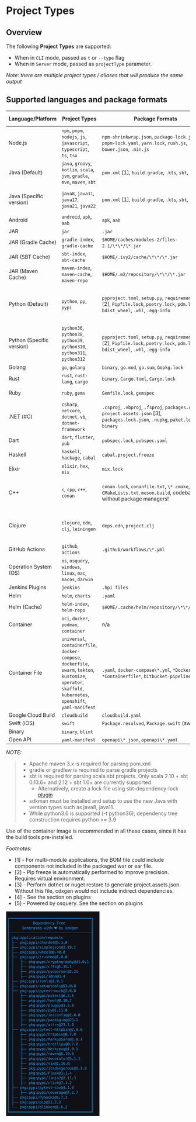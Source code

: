 # Project Types

## Overview

The following **Project Types** are supported:

- When in `CLI` mode, passed as `t` or `--type` flag
- When in `Server` mode, passed as `projectType` parameter.

_Note: there are multiple project types / aliases that will produce the same output_

## Supported languages and package formats

| Language/Platform         | Project Types                                                                                                                                                    | Package Formats                                                                                                                       | Supported Evidence                                                                                    | Supports Transitives |
| ------------------------- | ---------------------------------------------------------------------------------------------------------------------------------------------------------------- | ------------------------------------------------------------------------------------------------------------------------------------- | ----------------------------------------------------------------------------------------------------- | -------------------- |
| Node.js                   | `npm`, `pnpm`, `nodejs`, `js`, `javascript`, `typescript`, `ts`, `tsx`                                                                                           | `npm-shrinkwrap.json`, `package-lock.json`, `pnpm-lock.yaml`, `yarn.lock`, `rush.js`, `bower.json`, `.min.js`                         | Yes, except for `.min.`                                                                               | ✅                   |
| Java (Default)            | `java`, `groovy`, `kotlin`, `scala`, `jvm`, `gradle`, `mvn`, `maven`, `sbt`                                                                                      | `pom.xml` [1], `build.gradle`, `.kts`, `sbt`, `bazel`                                                                                 | Yes, unless `pom.xml` is manually parsed due to unavailability of maven or errors)                    | ✅                   |
| Java (Specific version)   | `java8`, `java11`, `java17`, `java21`, `java22`                                                                                                                  | `pom.xml` [1], `build.gradle`, `.kts`, `sbt`, `bazel`                                                                                 | Yes, unless `pom.xml` is manually parsed due to unavailability of maven or errors)                    | ✅                   |
| Android                   | `android`, `apk`, `aab`                                                                                                                                          | `apk`, `aab`                                                                                                                          | -                                                                                                     | -                    |
| JAR                       | `jar`                                                                                                                                                            | `.jar`                                                                                                                                | -                                                                                                     | -                    |
| JAR (Gradle Cache)        | `gradle-index`, `gradle-cache`                                                                                                                                   | `$HOME/caches/modules-2/files-2.1/\*\*/\*.jar`                                                                                        | -                                                                                                     | -                    |
| JAR (SBT Cache)           | `sbt-index`, `sbt-cache`                                                                                                                                         | `$HOME/.ivy2/cache/\*\*/\*.jar `                                                                                                      | -                                                                                                     | -                    |
| JAR (Maven Cache)         | `maven-index`, `maven-cache`, `maven-repo`                                                                                                                       | `$HOME/.m2/repository/\*\*/\*.jar`                                                                                                    | -                                                                                                     | -                    |
| Python (Default)          | `python`, `py`, `pypi`                                                                                                                                           | `pyproject.toml`, `setup.py`, `requirements.txt` [2], `Pipfile.lock`, `poetry.lock`, `pdm.lock`, `bdist_wheel`, `.whl`, `.egg-info`   | Yes using the automatic pip install/freeze. When disabled, only with `Pipfile.lock` and `poetry.lock` | ✅                   |
| Python (Specific version) | `python36`, `python38`, `python39`, `python310`, `python311`, `python312`                                                                                        | `pyproject.toml`, `setup.py`, `requirements.txt` [2], `Pipfile.lock`, `poetry.lock`, `pdm.lock`, `bdist_wheel`, `.whl`, `.egg-info`   | Yes using the automatic pip install/freeze. When disabled, only with `Pipfile.lock` and `poetry.lock` | ✅                   |
| Golang                    | `go`, `golang`                                                                                                                                                   | `binary`, `go.mod`, `go.sum`, `Gopkg.lock`                                                                                            | Yes except binary                                                                                     | ✅                   |
| Rust                      | `rust`, `rust-lang`, `cargo`                                                                                                                                     | `binary`, `Cargo.toml`, `Cargo.lock`                                                                                                  | Only for `Cargo.lock`                                                                                 | -                    |
| Ruby                      | `ruby`, `gems`                                                                                                                                                   | `Gemfile.lock`, `gemspec`                                                                                                             | Only for `Gemfile.lock`                                                                               | -                    |
| .NET (#C)                 | `csharp`, `netcore`, `dotnet`, `vb`, `dotnet-framework`                                                                                                          | `.csproj`, `.vbproj`, `.fsproj`, `packages.config`, `project.assets.json` [3], `packages.lock.json`, `.nupkg`, `paket.lock`, `binary` | Only for `project.assets.json`, `packages.lock.json`, `paket.lock`                                    | -                    |
| Dart                      | `dart`, `flutter`, `pub`                                                                                                                                         | `pubspec.lock`, `pubspec.yaml`                                                                                                        | Only for `pubspec.lock`                                                                               | -                    |
| Haskell                   | `haskell`, `hackage`, `cabal`                                                                                                                                    | `cabal.project.freeze`                                                                                                                | Yes                                                                                                   |                      |
| Elixir                    | `elixir`, `hex`, `mix`                                                                                                                                           | `mix.lock`                                                                                                                            | Yes                                                                                                   | -                    |
| C++                       | `c`, `cpp`, `c++`, `conan`                                                                                                                                       | `conan.lock`, `conanfile.txt`, `\*.cmake`, `CMakeLists.txt`, `meson.build`, codebase without package managers!                        | Yes only for `conan.lock`. Best effort basis for `cmake` without version numbers.                     | ✅                   |
| Clojure                   | `clojure`, `edn`, `clj`, `leiningen`                                                                                                                             | `deps.edn`, `project.clj`                                                                                                             | Yes unless the files are parsed manually due to lack of clojure cli or leiningen command              | -                    |
| GitHub Actions            | `github`, `actions`                                                                                                                                              | `.github/workflows/\*.yml`                                                                                                            | n/a                                                                                                   | ✅                   |
| Operation System (OS)     | `os`, `osquery`, `windows`, `linux`, `mac`, `macos`, `darwin`                                                                                                    |
| Jenkins Plugins           | `jenkins`                                                                                                                                                        | `.hpi files`                                                                                                                          | -                                                                                                     | ✅                   |
| Helm                      | `helm`, `charts`                                                                                                                                                 | `.yaml`                                                                                                                               | n/a                                                                                                   |                      |
| Helm (Cache)              | `helm-index`, `helm-repo`                                                                                                                                        | `$HOME/.cache/helm/repository/\*\*/\*.yaml`                                                                                           | -                                                                                                     | -                    |
| Container                 | `oci`, `docker`, `podman`, `container`                                                                                                                           | n/a                                                                                                                                   | -                                                                                                     |
| Container File            | `universal`, `containerfile`, `docker-compose`, `dockerfile`, `swarm`, `tekton`, `kustomize`, `operator`, `skaffold`, `kubernetes`, `openshift`, `yaml-manifest` | `.yaml`, `docker-compose\*.yml`, `*Dockerfile*`, `*Containerfile*`, `bitbucket-pipelines.yml`                                         | n/a                                                                                                   | -                    |
| Google Cloud Build        | `cloudbuild`                                                                                                                                                     | `cloudbuild.yaml`                                                                                                                     | n/a                                                                                                   | -                    |
| Swift (iOS)               | `swift`                                                                                                                                                          | `Package.resolved`, `Package.swift` (swiftpm)                                                                                         | Yes                                                                                                   | -                    |
| Binary                    | `binary`, `blint`                                                                                                                                                |
| Open API                  | `yaml-manifest`                                                                                                                                                  | `openapi\*.json`, `openapi\*.yaml`                                                                                                    | n/a                                                                                                   | -                    |

_*NOTE:*_

> - Apache maven 3.x is required for parsing pom.xml
> - gradle or gradlew is required to parse gradle projects
> - sbt is required for parsing scala sbt projects. Only scala 2.10 + sbt 0.13.6+ and 2.12 + sbt 1.0+ are currently supported.
>   - Alternatively, create a lock file using sbt-dependency-lock [plugin](https://github.com/stringbean/sbt-dependency-lock)
> - sdkman must be installed and setup to use the new Java with version types such as java8, java11.
> - While python3.6 is supported (-t python36), dependency tree construction requires python >= 3.9

Use of the container image is recommended in all these cases, since it has the build tools pre-installed.

_*Footnotes:*_

- [1] - For multi-module applications, the BOM file could include components not included in the packaged war or ear file.
- [2] - Pip freeze is automatically performed to improve precision. Requires virtual environment.
- [3] - Perform dotnet or nuget restore to generate project.assets.json. Without this file, cdxgen would not include indirect dependencies.
- [4] - See the section on plugins
- [5] - Powered by osquery. See the section on plugins

<img src="_media/cdxgen-tree.jpg" alt="cdxgen tree" width="256">
